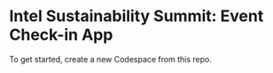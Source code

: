 # Intel Sustainability Summit: Event Check-in App

To get started, create a new Codespace from this repo.
